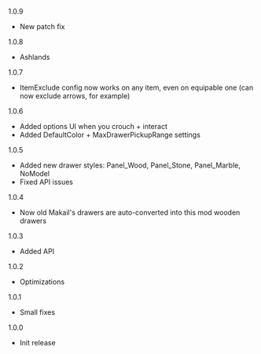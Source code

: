 1.0.9
- New patch fix

1.0.8
- Ashlands

1.0.7
- ItemExclude config now works on any item, even on equipable one (can now exclude arrows, for example)

1.0.6
- Added options UI when you crouch + interact
- Added DefaultColor + MaxDrawerPickupRange settings 

1.0.5
- Added new drawer styles: Panel_Wood, Panel_Stone, Panel_Marble, NoModel
- Fixed API issues

1.0.4
- Now old Makail's drawers are auto-converted into this mod wooden drawers

1.0.3
- Added API

1.0.2
- Optimizations

1.0.1
- Small fixes

1.0.0
- Init release
